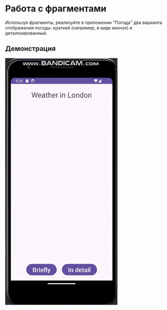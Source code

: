 # Работа с фрагментами

Используя фрагменты, реализуйте в приложении "Погода" два варианта отображения погоды: краткий (например, в виде иконок) и детализированный.

## Демонстрация

![gif_1](https://github.com/EkaterinaKugot/Mobile_development/blob/master/Weather/result.gif)





